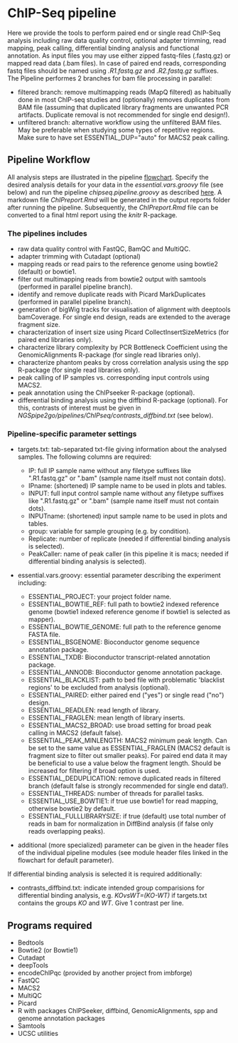 # ChIP-Seq pipeline
Here we provide the tools to perform paired end or single read ChIP-Seq analysis including raw data quality control, optional adapter trimming, read mapping, peak calling, differential binding analysis and functional annotation. As input files you may use either zipped fastq-files (.fastq.gz) or mapped read data (.bam files). In case of paired end reads, corresponding fastq files should be named using *.R1.fastq.gz* and *.R2.fastq.gz* suffixes. The Pipeline performes 2 branches for bam file processing in parallel:
- filtered branch: remove multimapping reads (MapQ filtered) as habitually done in most ChIP-seq studies and (optionally) removes duplicates from BAM file (assuming that duplicated library fragments are unwanted PCR artifacts. Duplicate removal is not recommended for single end design!).
- unfiltered branch: alternative workflow using the unfiltered BAM files. May be preferable when studying some types of repetitive regions. Make sure to have set ESSENTIAL_DUP="auto" for MACS2 peak calling.


## Pipeline Workflow
All analysis steps are illustrated in the pipeline [flowchart](https://drive.google.com/file/d/1sfhhIib0KGAMbqAvbqYkbM8wFCXXymwB/view?usp=sharing). Specify the desired analysis details for your data in the *essential.vars.groovy* file (see below) and run the pipeline *chipseq.pipeline.groovy* as described [here](https://gitlab.rlp.net/imbforge/NGSpipe2go/-/blob/master/README.md). A markdown file *ChIPreport.Rmd* will be generated in the output reports folder after running the pipeline. Subsequently, the *ChIPreport.Rmd* file can be converted to a final html report using the *knitr* R-package.


### The pipelines includes
- raw data quality control with FastQC, BamQC and MultiQC.
- adapter trimming with Cutadapt (optional)
- mapping reads or read pairs to the reference genome using bowtie2 (default) or bowtie1.
- filter out multimapping reads from bowtie2 output with samtools (performed in parallel pipeline branch).
- identify and remove duplicate reads with Picard MarkDuplicates (performed in parallel pipeline branch). 
- generation of bigWig tracks for visualisation of alignment with deeptools bamCoverage. For single end design, reads are extended to the average fragment size.
- characterization of insert size using Picard CollectInsertSizeMetrics (for paired end libraries only).
- characterize library complexity by PCR Bottleneck Coefficient using the GenomicAlignments R-package (for single read libraries only). 
- characterize phantom peaks by cross correlation analysis using the spp R-package (for single read libraries only).
- peak calling of IP samples vs. corresponding input controls using MACS2.
- peak annotation using the ChIPseeker R-package (optional).
- differential binding analysis using the diffbind R-package (optional). For this, contrasts of interest must be given in *NGSpipe2go/pipelines/ChIPseq/contrasts_diffbind.txt* (see below).


### Pipeline-specific parameter settings
- targets.txt: tab-separated txt-file giving information about the analysed samples. The following columns are required: 
  - IP: full IP sample name without any filetype suffixes like ".R1.fastq.gz" or ".bam" (sample name itself must not contain dots).
  - IPname: (shortened) IP sample name to be used in plots and tables.
  - INPUT: full input control sample name without any filetype suffixes like ".R1.fastq.gz" or ".bam" (sample name itself must not contain dots).
  - INPUTname: (shortened) input sample name to be used in plots and tables. 
  - group: variable for sample grouping (e.g. by condition).
  - Replicate: number of replicate (needed if differential binding analysis is selected).
  - PeakCaller: name of peak caller (in this pipeline it is macs; needed if differential binding analysis is selected).


- essential.vars.groovy: essential parameter describing the experiment including: 
  - ESSENTIAL_PROJECT: your project folder name.
  - ESSENTIAL_BOWTIE_REF: full path to bowtie2 indexed reference genome (bowtie1 indexed reference genome if bowtie1 is selected as mapper).
  - ESSENTIAL_BOWTIE_GENOME: full path to the reference genome FASTA file.
  - ESSENTIAL_BSGENOME: Bioconductor genome sequence annotation package.
  - ESSENTIAL_TXDB: Bioconductor transcript-related annotation package.
  - ESSENTIAL_ANNODB: Bioconductor genome annotation package.
  - ESSENTIAL_BLACKLIST: path to bed file with problematic 'blacklist regions' to be excluded from analysis (optional).
  - ESSENTIAL_PAIRED: either paired end ("yes") or single read ("no") design.
  - ESSENTIAL_READLEN: read length of library.
  - ESSENTIAL_FRAGLEN: mean length of library inserts.
  - ESSENTIAL_MACS2_BROAD: use broad setting for broad peak calling in MACS2 (default false).
  - ESSENTIAL_PEAK_MINLENGTH: MACS2 minimum peak length. Can be set to the same value as ESSENTIAL_FRAGLEN (MACS2 default is fragment size to filter out smaller peaks). For paired end data it may be beneficial to use a value below the fragment length. Should be increased for filtering if broad option is used.
  - ESSENTIAL_DEDUPLICATION: remove duplicated reads in filtered branch (default false is strongly recommended for single end data!).  
  - ESSENTIAL_THREADS: number of threads for parallel tasks.
  - ESSENTIAL_USE_BOWTIE1: if true use bowtie1 for read mapping, otherwise bowtie2 by default.
  - ESSENTIAL_FULLLIBRARYSIZE: if true (default) use total number of reads in bam for normalization in DiffBind analysis (if false only reads overlapping peaks).
 
- additional (more specialized) parameter can be given in the header files of the individual pipeline modules (see module header files linked in the flowchart for default parameter).

If differential binding analysis is selected it is required additionally:

- contrasts_diffbind.txt: indicate intended group comparisions for differential binding analysis, e.g. *KOvsWT=(KO-WT)* if targets.txt contains the groups *KO* and *WT*. Give 1 contrast per line.


## Programs required
- Bedtools
- Bowtie2 (or Bowtie1)
- Cutadapt
- deepTools
- encodeChIPqc (provided by another project from imbforge)
- FastQC
- MACS2
- MultiQC
- Picard
- R with packages ChIPSeeker, diffbind, GenomicAlignments, spp and genome annotation packages
- Samtools
- UCSC utilities
